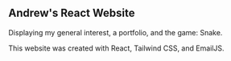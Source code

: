 ## Andrew's React Website
Displaying my general interest, a portfolio, and the game: Snake.

This website was created with React, Tailwind CSS, and EmailJS.
